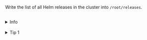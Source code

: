 
Write the list of all Helm releases in the cluster into `/root/releases`.




<br>
<details><summary>Info</summary>
<br>

```plain
Helm Chart: Kubernetes YAML template-files combined into a single package, Values allow customisation

Helm Release: Installed instance of a Chart

Helm Values: Allow to customise the YAML template-files in a Chart when creating a Release
```

</details>





<br>
<details><summary>Tip 1</summary>
<br>

```plain
helm ls
```{{exec}}

</details>



<br>
<details><summary>Tip 2</summary>
<br>

```plain
helm ls -A
```{{exec}}

</details>


<br>
<details><summary>Solution</summary>
<br>

Helm charts can be installed in any *Namespaces*, so here we have to look in all.

<br>

```plain
helm ls -A > /root/releases
```{{exec}}

</details>

